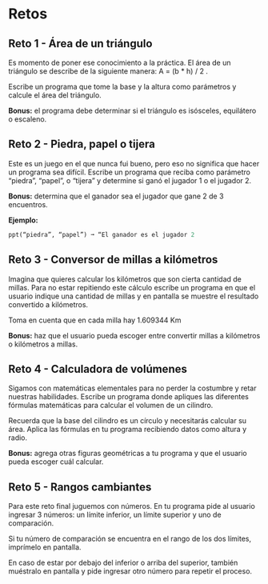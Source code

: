 # Retos

## Reto 1 - Área de un triángulo

Es momento de poner ese conocimiento a la práctica. El área de un triángulo se describe de la siguiente manera: A = (b \* h) / 2 .

Escribe un programa que tome la base y la altura como parámetros y calcule el área del triángulo.

**Bonus:** el programa debe determinar si el triángulo es isósceles, equilátero o escaleno.

## Reto 2 - Piedra, papel o tijera

Este es un juego en el que nunca fui bueno, pero eso no significa que hacer un programa sea difícil. Escribe un programa que reciba como parámetro “piedra”, “papel”, o “tijera” y determine si ganó el jugador 1 o el jugador 2.

**Bonus:** determina que el ganador sea el jugador que gane 2 de 3 encuentros.

**Ejemplo:**

```python
ppt(“piedra”, “papel”) ➞ “El ganador es el jugador 2
```

## Reto 3 - Conversor de millas a kilómetros

Imagina que quieres calcular los kilómetros que son cierta cantidad de millas. Para no estar repitiendo este cálculo escribe un programa en que el usuario indique una cantidad de millas y en pantalla se muestre el resultado convertido a kilómetros.

Toma en cuenta que en cada milla hay 1.609344 Km

**Bonus:** haz que el usuario pueda escoger entre convertir millas a kilómetros o kilómetros a millas.

## Reto 4 - Calculadora de volúmenes

Sigamos con matemáticas elementales para no perder la costumbre y retar nuestras habilidades. Escribe un programa donde apliques las diferentes fórmulas matemáticas para calcular el volumen de un cilindro.

Recuerda que la base del cilindro es un círculo y necesitarás calcular su área. Aplica las fórmulas en tu programa recibiendo datos como altura y radio.

**Bonus:** agrega otras figuras geométricas a tu programa y que el usuario pueda escoger cuál calcular.

## Reto 5 - Rangos cambiantes

Para este reto final juguemos con números. En tu programa pide al usuario ingresar 3 números: un límite inferior, un límite superior y uno de comparación.

Si tu número de comparación se encuentra en el rango de los dos límites, imprímelo en pantalla.

En caso de estar por debajo del inferior o arriba del superior, también muéstralo en pantalla y pide ingresar otro número para repetir el proceso.
